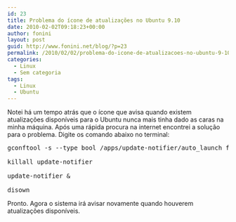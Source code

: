 ```yaml
---
id: 23
title: Problema do ícone de atualizações no Ubuntu 9.10
date: 2010-02-02T09:18:23+00:00
author: fonini
layout: post
guid: http://www.fonini.net/blog/?p=23
permalink: /2010/02/02/problema-do-icone-de-atualizacoes-no-ubuntu-9-10/
categories:
  - Linux
  - Sem categoria
tags:
  - Linux
  - Ubuntu
---
```

Notei há um tempo atrás que o ícone que avisa quando existem atualizações disponíveis para o Ubuntu nunca mais tinha dado as caras na minha máquina. Após uma rápida procura na internet encontrei a solução para o problema. Digite os comando abaixo no terminal:</p> 

<pre id="terminal" user="fonini" computer="valhalla">gconftool -s --type bool /apps/update-notifier/auto_launch false<br />
killall update-notifier<br />
update-notifier &<br />
disown</pre></p> 

Pronto. Agora o sistema irá avisar novamente quando houverem atualizações disponíveis.